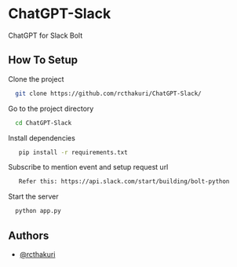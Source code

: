
# ChatGPT-Slack

ChatGPT for Slack Bolt 




## How To Setup 

Clone the project

```bash
  git clone https://github.com/rcthakuri/ChatGPT-Slack/
```

Go to the project directory

```bash
  cd ChatGPT-Slack
```

Install dependencies

```bash
   pip install -r requirements.txt
```

Subscribe to mention event and setup request url
```bash
   Refer this: https://api.slack.com/start/building/bolt-python
```

Start the server

```bash
  python app.py
```


## Authors

- [@rcthakuri](https://www.github.com/rcthakuri)